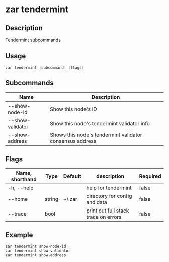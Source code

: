 # zar tendermint

## Description

Tendermint subcommands

## Usage

```shell
zar tendermint [subcommand] [flags]
```

## Subcommands

| Name          | Description                            |
| ---------------- | ------------------------------------ |
| --show-node-id   | Show this node's ID                   |
| --show-validator | Show this node's tendermint validator info |
| --show-address   | Shows this node's tendermint validator consensus address |

## Flags

| Name, shorthand|Type  | Default     | description              | Required  |
| ---------- | ------ | ----------- | ------------------------ | -------- |
| -h, --help |        |             | help for tendermint       | false  |
| --home     | string | ~/.zar | directory for config and data         | false  |
| --trace    | bool   |             | print out full stack trace on errors | false  |

## Example

```shell
zar tendermint show-node-id
zar tendermint show-validator
zar tendermint show-address
```
